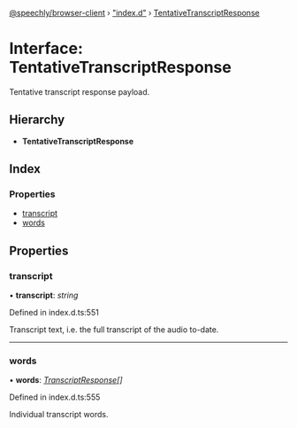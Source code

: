 [@speechly/browser-client](../README.md) › ["index.d"](../modules/_index_d_.md) › [TentativeTranscriptResponse](_index_d_.tentativetranscriptresponse.md)

# Interface: TentativeTranscriptResponse

Tentative transcript response payload.

## Hierarchy

* **TentativeTranscriptResponse**

## Index

### Properties

* [transcript](_index_d_.tentativetranscriptresponse.md#transcript)
* [words](_index_d_.tentativetranscriptresponse.md#words)

## Properties

###  transcript

• **transcript**: *string*

Defined in index.d.ts:551

Transcript text, i.e. the full transcript of the audio to-date.

___

###  words

• **words**: *[TranscriptResponse](_index_d_.transcriptresponse.md)[]*

Defined in index.d.ts:555

Individual transcript words.
